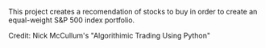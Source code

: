 This project creates a recomendation of stocks to buy in order to create an equal-weight S&P 500 index portfolio.

Credit: Nick McCullum's "Algorithimic Trading Using Python" 
